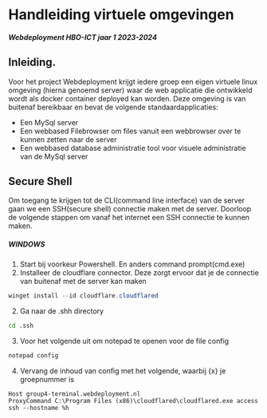 # Handleiding virtuele omgevingen
##### Webdeployment HBO-ICT jaar 1 2023-2024

## Inleiding.

Voor het project Webdeployment krijgt iedere groep een eigen virtuele linux omgeving (hierna genoemd server) waar de web applicatie die ontwikkeld wordt als docker container deployed kan worden. 
Deze omgeving is van buitenaf bereikbaar en bevat de volgende standaardapplicaties:

-	Een MySql server
-	Een webbased Filebrowser om files vanuit een webbrowser over te kunnen zetten naar de server
-	Een webbased database administratie tool voor visuele administratie van de MySql server


## Secure Shell

Om toegang te krijgen tot de CLI(command line interface) van de server gaan we een SSH(secure shell) connectie maken met de server.
Doorloop de volgende stappen om vanaf het internet een SSH connectie te kunnen maken.

##### WINDOWS

1. Start bij voorkeur Powershell. En anders command prompt(cmd.exe)
2. Installeer de cloudflare connector. Deze zorgt ervoor dat je de connectie van buitenaf met de server kan maken
```PowerShell
winget install --id cloudflare.cloudflared
```

2. Ga naar de .shh directory
```sh
cd .ssh
```

3. Voor het volgende uit om notepad te openen voor de file config 
```sh
notepad config
```

4. Vervang de inhoud van config met het volgende, waarbij {x} je groepnummer is
```Shell
Host group4-terminal.webdeployment.nl
ProxyCommand C:\Program Files (x86)\cloudflared\cloudflared.exe access ssh --hostname %h
```
